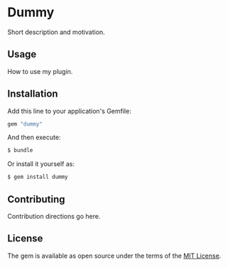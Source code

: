 # Dummy
Short description and motivation.

## Usage
How to use my plugin.

## Installation
Add this line to your application's Gemfile:

```ruby
gem "dummy"
```

And then execute:
```bash
$ bundle
```

Or install it yourself as:
```bash
$ gem install dummy
```

## Contributing
Contribution directions go here.

## License
The gem is available as open source under the terms of the [MIT License](https://opensource.org/licenses/MIT).
